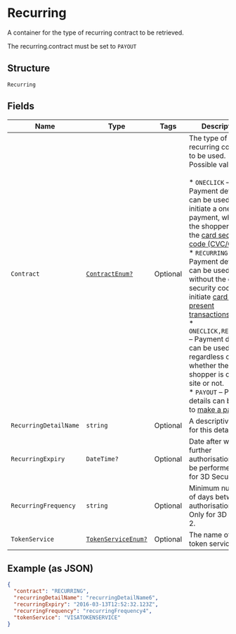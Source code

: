 
# Recurring

A container for the type of recurring contract to be retrieved.

The recurring.contract must be set to `PAYOUT`

## Structure

`Recurring`

## Fields

| Name | Type | Tags | Description |
|  --- | --- | --- | --- |
| `Contract` | [`ContractEnum?`](../../doc/models/contract-enum.md) | Optional | The type of recurring contract to be used.<br>Possible values:<br><br>* `ONECLICK` – Payment details can be used to initiate a one-click payment, where the shopper enters the [card security code (CVC/CVV)](https://docs.adyen.com/payments-fundamentals/payment-glossary#card-security-code-cvc-cvv-cid).<br>* `RECURRING` – Payment details can be used without the card security code to initiate [card-not-present transactions](https://docs.adyen.com/payments-fundamentals/payment-glossary#card-not-present-cnp).<br>* `ONECLICK,RECURRING` – Payment details can be used regardless of whether the shopper is on your site or not.<br>* `PAYOUT` – Payment details can be used to [make a payout](https://docs.adyen.com/online-payments/online-payouts). |
| `RecurringDetailName` | `string` | Optional | A descriptive name for this detail. |
| `RecurringExpiry` | `DateTime?` | Optional | Date after which no further authorisations shall be performed. Only for 3D Secure 2. |
| `RecurringFrequency` | `string` | Optional | Minimum number of days between authorisations. Only for 3D Secure 2. |
| `TokenService` | [`TokenServiceEnum?`](../../doc/models/token-service-enum.md) | Optional | The name of the token service. |

## Example (as JSON)

```json
{
  "contract": "RECURRING",
  "recurringDetailName": "recurringDetailName6",
  "recurringExpiry": "2016-03-13T12:52:32.123Z",
  "recurringFrequency": "recurringFrequency4",
  "tokenService": "VISATOKENSERVICE"
}
```

